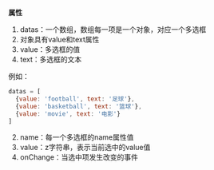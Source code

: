 **属性**

1. datas：一个数组，数组每一项是一个对象，对应一个多选框
  1. 对象具有value和text属性
  2. value：多选框的值
  3. text：多选框的文本

例如：

```js
datas = [
  {value: 'football', text: '足球'},
  {value: 'basketball', text: '篮球'},
  {value: 'movie', text: '电影'}
]
```

2. name：每一个多选框的name属性值
3. value：z字符串，表示当前选中的value值
4. onChange：当选中项发生改变的事件